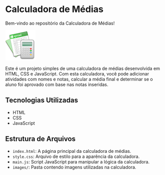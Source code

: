 # Calculadora de Médias

Bem-vindo ao repositório da Calculadora de Médias!

![Logo](/images/logo1.png)

Este é um projeto simples de uma calculadora de médias desenvolvida em HTML, CSS e JavaScript. 
Com esta calculadora, você pode adicionar atividades com nomes e notas, calcular a média final 
e determinar se o aluno foi aprovado com base nas notas inseridas.

## Tecnologias Utilizadas

- HTML
- CSS
- JavaScript

## Estrutura de Arquivos

- `index.html`: A página principal da calculadora de médias.
- `style.css`: Arquivo de estilo para a aparência da calculadora.
- `main.js`: Script JavaScript para manipular a lógica da calculadora.
- `images/`: Pasta contendo imagens utilizadas na calculadora.

